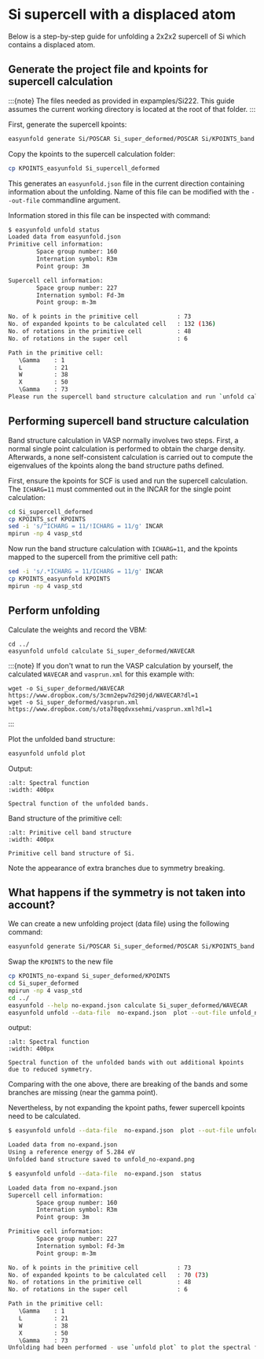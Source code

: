 # Si supercell with a displaced atom

Below is a step-by-step guide for unfolding a 2x2x2 supercell of Si which 
contains a displaced atom.
## Generate the project file and kpoints for supercell calculation

:::{note} 
The files needed as provided in expamples/Si222. This guide assumes the current
working directory is located at the root of that folder.
:::

First, generate the supercell kpoints:

```bash
easyunfold generate Si/POSCAR Si_super_deformed/POSCAR Si/KPOINTS_band
```

Copy the kpoints to the supercell calculation folder:

```bash
cp KPOINTS_easyunfold Si_supercell_deformed
```

This generates an  `easyunfold.json` file in the current direction containing information about the unfolding.
Name of this file can be modified with the `--out-file` commandline argument.

Information stored in this file can be inspected with command:

```bash
$ easyunfold unfold status
Loaded data from easyunfold.json
Primitive cell information:
        Space group number: 160
        Internation symbol: R3m
        Point group: 3m

Supercell cell information:
        Space group number: 227
        Internation symbol: Fd-3m
        Point group: m-3m

No. of k points in the primitive cell           : 73
No. of expanded kpoints to be calculated cell   : 132 (136)
No. of rotations in the primitive cell          : 48
No. of rotations in the super cell              : 6

Path in the primitive cell:
   \Gamma    : 1    
   L         : 21   
   W         : 38   
   X         : 50   
   \Gamma    : 73   
Please run the supercell band structure calculation and run `unfold calculate`.
```

## Performing supercell band structure calculation

Band structure calculation in VASP normally involves two steps. First, a normal single point calculation is performed to obtain the charge density.
Afterwards, a none self-consistent calculation is carried out to compute the eigenvalues of the kpoints along the band structure paths defined.

First, ensure the kpoints for SCF is used and run the supercell calculation. The `ICHARG=11` must commented out in the INCAR for the single point calculation:

```bash
cd Si_supercell_deformed
cp KPOINTS_scf KPOINTS
sed -i 's/^ICHARG = 11/!ICHARG = 11/g' INCAR
mpirun -np 4 vasp_std 
```

Now run the band structure calculation with `ICHARG=11`, and the kpoints mapped to the supercell from the primitive cell path:

```bash
sed -i 's/.*ICHARG = 11/ICHARG = 11/g' INCAR
cp KPOINTS_easyunfold KPOINTS
mpirun -np 4 vasp_std 
```

## Perform unfolding

Calculate the weights and record the VBM:

```
cd ../
easyunfold unfold calculate Si_super_deformed/WAVECAR
```

:::{note} 
If you don't wnat to run the VASP calculation by yourself, the calculated `WAVECAR` and `vasprun.xml` for this example with:

```
wget -o Si_super_deformed/WAVECAR https://www.dropbox.com/s/3cmn2epw7d290jd/WAVECAR?dl=1
wget -o Si_super_deformed/vasprun.xml https://www.dropbox.com/s/ota78qqdvxsehmi/vasprun.xml?dl=1
```
:::

Plot the unfolded band structure:

```bash
easyunfold unfold plot
```


Output:

```{figure} ../../examples/Si222/unfold.png
:alt: Spectral function
:width: 400px

Spectral function of the unfolded bands.
```


Band structure of the primitive cell:

```{figure} ../../examples/Si222/band.png
:alt: Primitive cell band structure
:width: 400px

Primitive cell band structure of Si.
```

Note the appearance of extra branches due to symmetry breaking.  

## What happens if the symmetry is not taken into account?


We can create a new unfolding project (data file) using the following command:

```bash
easyunfold generate Si/POSCAR Si_super_deformed/POSCAR Si/KPOINTS_band --no-expand --out-file no-expand.json
```

Swap the `KPOINTS` to the new file

```bash
cp KPOINTS_no-expand Si_super_deformed/KPOINTS
cd Si_super_deformed
mpirun -np 4 vasp_std
cd ../
easyunfold --help no-expand.json calculate Si_super_deformed/WAVECAR
easyunfold unfold --data-file  no-expand.json  plot --out-file unfold_no-expand.png
```

output:

```{figure} ../../examples/Si222/unfold_no-expand.png
:alt: Spectral function
:width: 400px

Spectral function of the unfolded bands with out additional kpoints due to reduced symmetry.
```

Comparing with the one above, there are breaking of the bands and some branches are missing (near the gamma point).


Nevertheless, by not expanding the kpoint paths, fewer supercell kpoints need to be calculated. 
 
```bash
$ easyunfold unfold --data-file  no-expand.json  plot --out-file unfold_no-expand.png

Loaded data from no-expand.json
Using a reference energy of 5.284 eV
Unfolded band structure saved to unfold_no-expand.png

$ easyunfold unfold --data-file  no-expand.json  status

Loaded data from no-expand.json
Supercell cell information:
        Space group number: 160
        Internation symbol: R3m
        Point group: 3m

Primitive cell information:
        Space group number: 227
        Internation symbol: Fd-3m
        Point group: m-3m

No. of k points in the primitive cell           : 73
No. of expanded kpoints to be calculated cell   : 70 (73)
No. of rotations in the primitive cell          : 48
No. of rotations in the super cell              : 6

Path in the primitive cell:
   \Gamma    : 1    
   L         : 21   
   W         : 38   
   X         : 50   
   \Gamma    : 73   
Unfolding had been performed - use `unfold plot` to plot the spectral function.
```